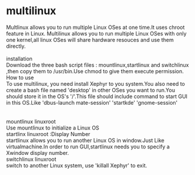 # multilinux
Multlinux allows you to run multiple Linux OSes at one time.It uses chroot feature in Linux. Multilinux allows 
you to run multiple Linux OSes with only one kernel,all linux OSes will share hardware resouces and use them directly.  
<br>installation<br>
Download the three bash script files : mountlinux,startlinux and switchlinux ,then copy them to /usr/bin.Use chmod to give them execute permission.
<br>How to use<br>
To use multilinux, you need install Xephyr to you system.You also need to create a bash file named 'desktop' in other OSes  you want to run.You should store it in the OS's '/'.This file should include command to start GUI in this OS.Like 'dbus-launch mate-session' 'startkde' 'gnome-session'
<br><br>
<br>mountlinux linuxroot
<br>Use mountlinux to initialize a Linux OS
<br>startlinx linuxroot :Display Number
<br>startlinux allows you to run another Linux OS in window.Just Like virtualmachine.In order to run GUI,startlinux needs you to specify a Xwindow display number.
<br>switchlinux linuxroot
<br>switch to another Linux system, use 'killall Xephyr' to exit. 
